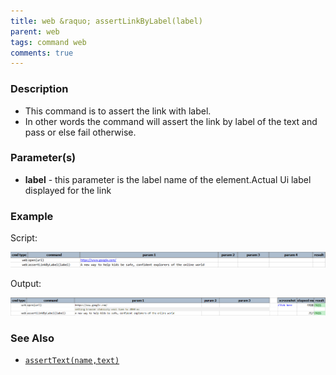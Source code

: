 ```yaml
---
title: web &raquo; assertLinkByLabel(label)
parent: web
tags: command web
comments: true
---
```


### Description

*   This command is to assert the link with label.
*   In other words the command will assert the link by label of the text and pass or else fail otherwise.

### Parameter(s)

- **label** - this parameter is the label name of the element.Actual Ui label displayed for the link

### Example

 Script:

![](image/assertLinkByLabel_01.png)

Output:

![](image/assertLinkByLabel_02.png)

### See Also

*    [`assertText(name,text)`](assertText(locator,text).html)